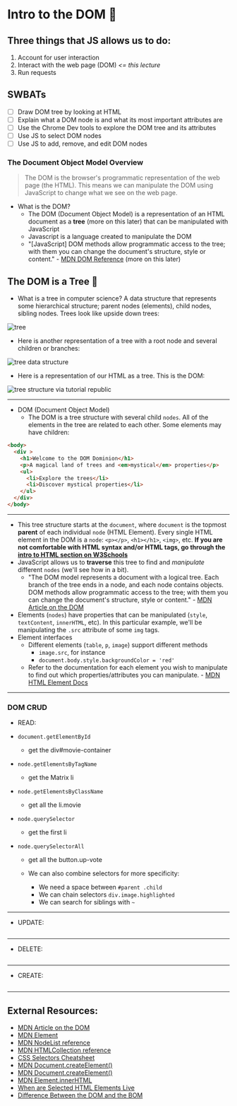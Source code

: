 # Intro to the DOM 📜

## Three things that JS allows us to do:

1. Account for user interaction
2. Interact with the web page (DOM) *<= this lecture*
3. Run requests

## SWBATs

- [ ] Draw DOM tree by looking at HTML
- [ ] Explain what a DOM node is and what its most important attributes are
- [ ] Use the Chrome Dev tools to explore the DOM tree and its attributes
- [ ] Use JS to select DOM nodes
- [ ] Use JS to add, remove, and edit DOM nodes

### The Document Object Model Overview
> The DOM is the browser's programmatic representation of the web page (the HTML). This means we can manipulate the DOM using JavaScript to change what we see on the web page.

- What is the DOM?
  - The DOM (Document Object Model) is a representation of an HTML document as a **tree** (more on this later) that can be manipulated with JavaScript
  - Javascript is a language created to manipulate the DOM
  - "[JavaScript] DOM methods allow programmatic access to the tree; with them you can change the document's structure, style or content." - [MDN DOM Reference](https://developer.mozilla.org/en-US/docs/Web/API/Document_Object_Model) (more on this later)

## The DOM is a Tree 🎄

- What is a tree in computer science? A data structure that represents some hierarchical structure; parent nodes (elements), child nodes, sibling nodes. Trees look like upside down trees:

![tree](https://webdocs.cs.ualberta.ca/~aixplore/learning/DecisionTrees/InterArticle/graphics/inverted-tree.gif)

- Here is another representation of a tree with a root node and several children or branches:

![tree data structure](https://upload.wikimedia.org/wikipedia/commons/thumb/f/f7/Binary_tree.svg/300px-Binary_tree.svg.png)

- Here is a representation of our HTML as a tree. This is the DOM:

![tree structure via tutorial republic](https://www.tutorialrepublic.com/lib/images/html-dom-tree.gif)

---

- DOM (Document Object Model)
  - The DOM is a tree structure with several child `nodes`. All of the elements in the tree are related to each other. Some elements may have children:

```html
<body>
  <div >
    <h1>Welcome to the DOM Dominion</h1>
    <p>A magical land of trees and <em>mystical</em> properties</p>
    <ul>
      <li>Explore the trees</li>
      <li>Discover mystical properties</li>
    </ul>
  </div>
</body>
```

---

- This tree structure starts at the `document`, where `document` is the topmost **parent** of each individual `node` (HTML Element). Every single HTML element in the DOM is a `node`: `<p></p>`, `<h1></h1>`, `<img>`, etc. **If you are not comfortable with HTML syntax and/or HTML tags, go through the [intro to HTML section on W3Schools](https://www.w3schools.com/html/html_intro.asp)**
- JavaScript allows us to **traverse** this tree to find and _manipulate_ different `nodes` (we'll see how in a bit).
  - "The DOM model represents a document with a logical tree. Each branch of the tree ends in a node, and each node
    contains objects. DOM methods allow programmatic access to the tree; with them you can change the document's
    structure, style or content." -
    [MDN Article on the DOM](https://developer.mozilla.org/en-US/docs/Web/API/Document_Object_Model)
- Elements (`nodes`) have properties that can be manipulated (`style`, `textContent`, `innerHTML`, etc). In this particular example, we'll be manipulating the `.src` attribute of some `img` tags.
- Element interfaces
  - Different elements (`table`, `p`, `image`) support different methods
    - `image.src`, for instance
    - `document.body.style.backgroundColor = 'red'`
  - Refer to the documentation for each element you wish to manipulate to find out which properties/attributes you can manipulate. - [MDN HTML Element Docs](https://developer.mozilla.org/en-US/docs/Web/HTML/Element)

---

### DOM CRUD

- READ:

- `document.getElementById`
  - get the div#movie-container
  
- `node.getElementsByTagName`
  - get the Matrix li 

- `node.getElementsByClassName`
  - get all the li.movie

- `node.querySelector`
  - get the first li

  
- `node.querySelectorAll`
  - get all the button.up-vote

  - We can also combine selectors for more specificity:
    - We need a space between `#parent .child`
    - We can chain selectors `div.image.highlighted`
    - We can search for siblings with `~`

---

- UPDATE:


```javascript

```

---

- DELETE:

```javascript

```

---

- CREATE:

```javascript

```


---

## External Resources:

- [MDN Article on the DOM](https://developer.mozilla.org/en-US/docs/Web/API/Document_Object_Model)
- [MDN Element](https://developer.mozilla.org/en-US/docs/Web/API/Element)
- [MDN NodeList reference](https://developer.mozilla.org/en-US/docs/Web/API/NodeList)
- [MDN HTMLCollection reference](https://developer.mozilla.org/en-US/docs/Web/API/HTMLCollection)
- [CSS Selectors Cheatsheet](https://guide.freecodecamp.org/css/tutorials/css-selectors-cheat-sheet/)
- [MDN Document.createElement()](https://developer.mozilla.org/en-US/docs/Web/API/Document/createElement)
- [MDN Document.createElement()](https://developer.mozilla.org/en-US/docs/Web/API/Document/createElement)
- [MDN Element.innerHTML](https://developer.mozilla.org/en-US/docs/Web/API/Element/innerHTML)
- [When are Selected HTML Elements Live](https://stackoverflow.com/questions/28163033/when-is-nodelist-live-and-when-is-it-static)
- [Difference Between the DOM and the BOM](https://stackoverflow.com/questions/4416317/what-is-the-dom-and-bom-in-javascript)
